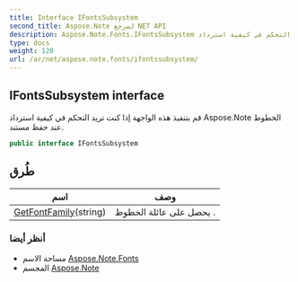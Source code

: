 ```yaml
---
title: Interface IFontsSubsystem
second_title: Aspose.Note لمرجع NET API
description: Aspose.Note.Fonts.IFontsSubsystem واجهه المستخدم. قم بتنفيذ هذه الواجهة إذا كنت تريد التحكم في كيفية استرداد Aspose.Note الخطوط عند حفظ مستند.
type: docs
weight: 120
url: /ar/net/aspose.note.fonts/ifontssubsystem/
---
```

## IFontsSubsystem interface

قم بتنفيذ هذه الواجهة إذا كنت تريد التحكم في كيفية استرداد Aspose.Note الخطوط عند حفظ مستند.

```csharp
public interface IFontsSubsystem
```

## طُرق

| اسم | وصف |
| --- | --- |
| [GetFontFamily](../../aspose.note.fonts/ifontssubsystem/getfontfamily/)(string) | يحصل على عائلة الخطوط . |

### أنظر أيضا

* مساحة الاسم [Aspose.Note.Fonts](../../aspose.note.fonts/)
* المجسم [Aspose.Note](../../)


